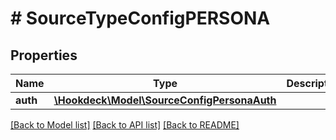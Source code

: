 # # SourceTypeConfigPERSONA

## Properties

Name | Type | Description | Notes
------------ | ------------- | ------------- | -------------
**auth** | [**\Hookdeck\Model\SourceConfigPersonaAuth**](SourceConfigPersonaAuth.md) |  | [optional]

[[Back to Model list]](../../README.md#models) [[Back to API list]](../../README.md#endpoints) [[Back to README]](../../README.md)
